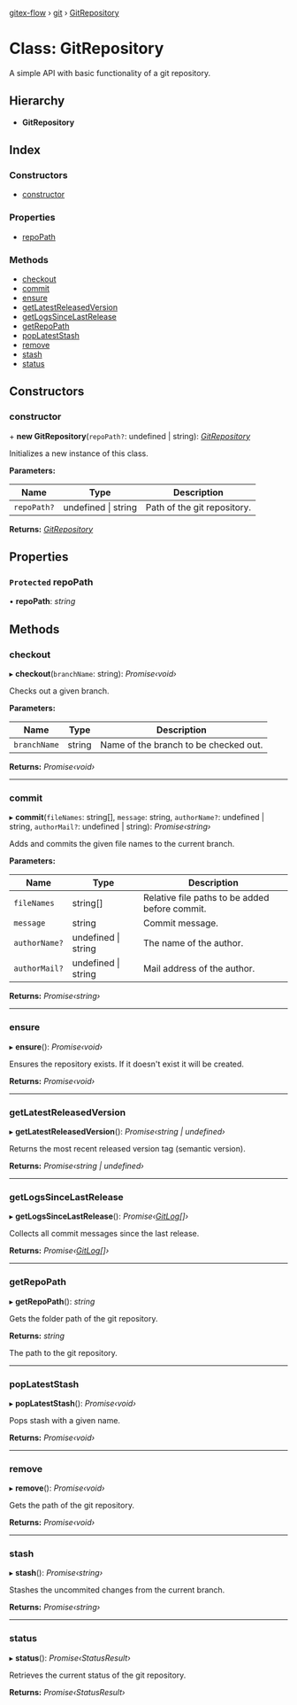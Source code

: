 [gitex-flow](../README.md) › [git](../modules/git.md) › [GitRepository](git.gitrepository.md)

# Class: GitRepository

A simple API with basic functionality of a git repository.

## Hierarchy

* **GitRepository**

## Index

### Constructors

* [constructor](git.gitrepository.md#constructor)

### Properties

* [repoPath](git.gitrepository.md#protected-repopath)

### Methods

* [checkout](git.gitrepository.md#checkout)
* [commit](git.gitrepository.md#commit)
* [ensure](git.gitrepository.md#ensure)
* [getLatestReleasedVersion](git.gitrepository.md#getlatestreleasedversion)
* [getLogsSinceLastRelease](git.gitrepository.md#getlogssincelastrelease)
* [getRepoPath](git.gitrepository.md#getrepopath)
* [popLatestStash](git.gitrepository.md#poplateststash)
* [remove](git.gitrepository.md#remove)
* [stash](git.gitrepository.md#stash)
* [status](git.gitrepository.md#status)

## Constructors

###  constructor

\+ **new GitRepository**(`repoPath?`: undefined | string): *[GitRepository](git.gitrepository.md)*

Initializes a new instance of this class.

**Parameters:**

Name | Type | Description |
------ | ------ | ------ |
`repoPath?` | undefined &#124; string | Path of the git repository.  |

**Returns:** *[GitRepository](git.gitrepository.md)*

## Properties

### `Protected` repoPath

• **repoPath**: *string*

## Methods

###  checkout

▸ **checkout**(`branchName`: string): *Promise‹void›*

Checks out a given branch.

**Parameters:**

Name | Type | Description |
------ | ------ | ------ |
`branchName` | string | Name of the branch to be checked out.  |

**Returns:** *Promise‹void›*

___

###  commit

▸ **commit**(`fileNames`: string[], `message`: string, `authorName?`: undefined | string, `authorMail?`: undefined | string): *Promise‹string›*

Adds and commits the given file names to the current branch.

**Parameters:**

Name | Type | Description |
------ | ------ | ------ |
`fileNames` | string[] | Relative file paths to be added before commit. |
`message` | string | Commit message. |
`authorName?` | undefined &#124; string | The name of the author. |
`authorMail?` | undefined &#124; string | Mail address of the author.  |

**Returns:** *Promise‹string›*

___

###  ensure

▸ **ensure**(): *Promise‹void›*

Ensures the repository exists.
If it doesn't exist it will be created.

**Returns:** *Promise‹void›*

___

###  getLatestReleasedVersion

▸ **getLatestReleasedVersion**(): *Promise‹string | undefined›*

Returns the most recent released version tag (semantic version).

**Returns:** *Promise‹string | undefined›*

___

###  getLogsSinceLastRelease

▸ **getLogsSinceLastRelease**(): *Promise‹[GitLog](../interfaces/git.gitlog.md)[]›*

Collects all commit messages since the last release.

**Returns:** *Promise‹[GitLog](../interfaces/git.gitlog.md)[]›*

___

###  getRepoPath

▸ **getRepoPath**(): *string*

Gets the folder path of the git repository.

**Returns:** *string*

The path to the git repository.

___

###  popLatestStash

▸ **popLatestStash**(): *Promise‹void›*

Pops stash with a given name.

**Returns:** *Promise‹void›*

___

###  remove

▸ **remove**(): *Promise‹void›*

Gets the path of the git repository.

**Returns:** *Promise‹void›*

___

###  stash

▸ **stash**(): *Promise‹string›*

Stashes the uncommited changes from the current branch.

**Returns:** *Promise‹string›*

___

###  status

▸ **status**(): *Promise‹StatusResult›*

Retrieves the current status of the git repository.

**Returns:** *Promise‹StatusResult›*
